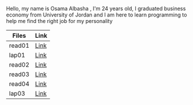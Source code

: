 Hello, my name is Osama Albasha , I'm 24 years old, I graduated business economy from University of Jordan and I am here to learn programming to help me find the right job for my personality

Files | Link
------------ | -------------
read01 | [Link](https://osamaal-basha.github.io/reading-notes/read01)
lap01 | [Link](https://osamaal-basha.github.io/reading-notes/lap01) 
read02|[Link](https://osamaal-basha.github.io/reading-notes/read02)
read03|[Link](https://osamaal-basha.github.io/reading-notes/read03)
read04|[Link](https://osamaal-basha.github.io/reading-notes/read04)
lap03| [Link](https://osamaal-basha.github.io/Travel/index) 
